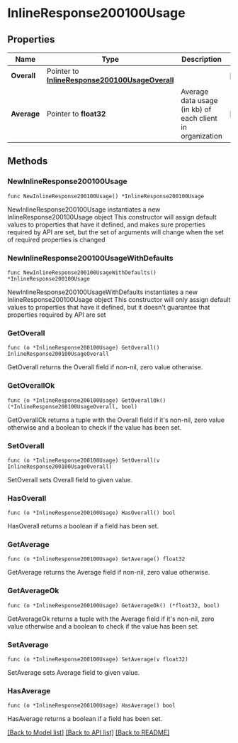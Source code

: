 # InlineResponse200100Usage

## Properties

Name | Type | Description | Notes
------------ | ------------- | ------------- | -------------
**Overall** | Pointer to [**InlineResponse200100UsageOverall**](InlineResponse200100UsageOverall.md) |  | [optional] 
**Average** | Pointer to **float32** | Average data usage (in kb) of each client in organization | [optional] 

## Methods

### NewInlineResponse200100Usage

`func NewInlineResponse200100Usage() *InlineResponse200100Usage`

NewInlineResponse200100Usage instantiates a new InlineResponse200100Usage object
This constructor will assign default values to properties that have it defined,
and makes sure properties required by API are set, but the set of arguments
will change when the set of required properties is changed

### NewInlineResponse200100UsageWithDefaults

`func NewInlineResponse200100UsageWithDefaults() *InlineResponse200100Usage`

NewInlineResponse200100UsageWithDefaults instantiates a new InlineResponse200100Usage object
This constructor will only assign default values to properties that have it defined,
but it doesn't guarantee that properties required by API are set

### GetOverall

`func (o *InlineResponse200100Usage) GetOverall() InlineResponse200100UsageOverall`

GetOverall returns the Overall field if non-nil, zero value otherwise.

### GetOverallOk

`func (o *InlineResponse200100Usage) GetOverallOk() (*InlineResponse200100UsageOverall, bool)`

GetOverallOk returns a tuple with the Overall field if it's non-nil, zero value otherwise
and a boolean to check if the value has been set.

### SetOverall

`func (o *InlineResponse200100Usage) SetOverall(v InlineResponse200100UsageOverall)`

SetOverall sets Overall field to given value.

### HasOverall

`func (o *InlineResponse200100Usage) HasOverall() bool`

HasOverall returns a boolean if a field has been set.

### GetAverage

`func (o *InlineResponse200100Usage) GetAverage() float32`

GetAverage returns the Average field if non-nil, zero value otherwise.

### GetAverageOk

`func (o *InlineResponse200100Usage) GetAverageOk() (*float32, bool)`

GetAverageOk returns a tuple with the Average field if it's non-nil, zero value otherwise
and a boolean to check if the value has been set.

### SetAverage

`func (o *InlineResponse200100Usage) SetAverage(v float32)`

SetAverage sets Average field to given value.

### HasAverage

`func (o *InlineResponse200100Usage) HasAverage() bool`

HasAverage returns a boolean if a field has been set.


[[Back to Model list]](../README.md#documentation-for-models) [[Back to API list]](../README.md#documentation-for-api-endpoints) [[Back to README]](../README.md)


